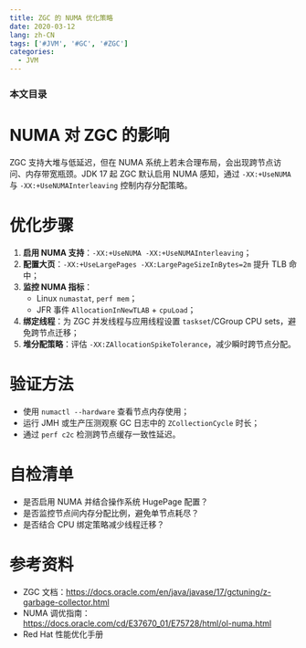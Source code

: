 ```yaml
---
title: ZGC 的 NUMA 优化策略
date: 2020-03-12
lang: zh-CN
tags: ['#JVM', '#GC', '#ZGC']
categories:
  - JVM
---
```


### 本文目录
<!-- toc -->

# NUMA 对 ZGC 的影响
ZGC 支持大堆与低延迟，但在 NUMA 系统上若未合理布局，会出现跨节点访问、内存带宽瓶颈。JDK 17 起 ZGC 默认启用 NUMA 感知，通过 `-XX:+UseNUMA` 与 `-XX:+UseNUMAInterleaving` 控制内存分配策略。

# 优化步骤
1. **启用 NUMA 支持**：`-XX:+UseNUMA -XX:+UseNUMAInterleaving`；
2. **配置大页**：`-XX:+UseLargePages -XX:LargePageSizeInBytes=2m` 提升 TLB 命中；
3. **监控 NUMA 指标**：
   - Linux `numastat`, `perf mem`；
   - JFR 事件 `AllocationInNewTLAB` + `cpuLoad`；
4. **绑定线程**：为 ZGC 并发线程与应用线程设置 `taskset`/CGroup CPU sets，避免跨节点迁移；
5. **堆分配策略**：评估 `-XX:ZAllocationSpikeTolerance`，减少瞬时跨节点分配。

# 验证方法
- 使用 `numactl --hardware` 查看节点内存使用；
- 运行 JMH 或生产压测观察 GC 日志中的 `ZCollectionCycle` 时长；
- 通过 `perf c2c` 检测跨节点缓存一致性延迟。

# 自检清单
- 是否启用 NUMA 并结合操作系统 HugePage 配置？
- 是否监控节点间内存分配比例，避免单节点耗尽？
- 是否结合 CPU 绑定策略减少线程迁移？

# 参考资料
- ZGC 文档：https://docs.oracle.com/en/java/javase/17/gctuning/z-garbage-collector.html
- NUMA 调优指南：https://docs.oracle.com/cd/E37670_01/E75728/html/ol-numa.html
- Red Hat 性能优化手册
